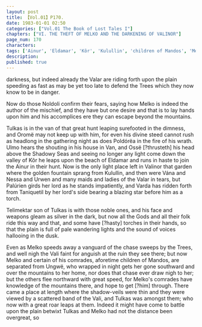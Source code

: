 ```yaml
---
layout: post
title: 【Vol.01】P170.
date: 1983-01-01 02:50
categories: ["Vol.01 The Book of Lost Tales I"]
chapters: ["VI. THE THEFT OF MELKO AND THE DARKENING OF VALINOR"]
page_num: 170
characters: 
tags: ['Ainur', 'Eldamar', 'Kôr', 'Kulullin', 'children of Mandos', 'Melko', 'Mountains of Valinor', 'Nessa', 'Noldoli', 'Oromë', 'Palúrien', 'Poldórëa', 'Shadowy Seas', 'Stars']
description: 
published: true
---
```


<p style="text-indent: 0;">
darkness, but indeed already the Valar are riding forth upon the plain speeding as fast as may be yet too late to defend the Trees which they now know to be in danger.
</p>

Now do those Noldoli confirm their fears, saying how Melko is indeed the author of the mischief, and they have but one desire and that is to lay hands upon him and his accomplices ere they can escape beyond the mountains.

Tulkas is in the van of that great hunt leaping surefooted in the dimness, and Oromë may not keep up with him, for even his divine steed cannot rush as headlong in the gathering night as does Poldórëa in the fire of his wrath. Ulmo hears the shouting in his house in Van, and Ossë [?thrusteth] his head above the Shadowy Seas and seeing no longer any light come down the valley of Kôr he leaps upon the beach of Eldamar and runs in haste to join the Ainur in their hunt. Now is the only light place left in Valinor that garden where the golden fountain sprang from Kulullin, and then were Vána and Nessa and Urwen and many maids and ladies of the Valar in tears, but Palúrien girds her lord as he stands impatiently, and Varda has ridden forth from Taniquetil by her lord's side bearing a blazing star before him as a torch.

Telimektar son of Tulkas is with those noble ones, and his face and weapons gleam as silver in the dark, but now all the Gods and all their folk ride this way and that, and some have [?hasty] torches in their hands, so that the plain is full of pale wandering lights and the sound of voices hallooing in the dusk.

Even as Melko speeds away a vanguard of the chase sweeps by the Trees, and well nigh the Vali faint for anguish at the ruin they see there; but now Melko and certain of his comrades, aforetime children of Mandos, are separated from Ungwë, who wrapped in night gets her gone southward and over the mountains to her home, nor does that chase ever draw nigh to her; but the others flee northward with great speed, for Melko's comrades have knowledge of the mountains there, and hope to get [?him] through. There came a place at length where the shadow-veils were thin and they were viewed by a scattered band of the Vali, and Tulkas was amongst them; who now with a great roar leaps at them. Indeed it might have come to battle upon the plain betwixt Tulkas and Melko had not the distance been overgreat, so

